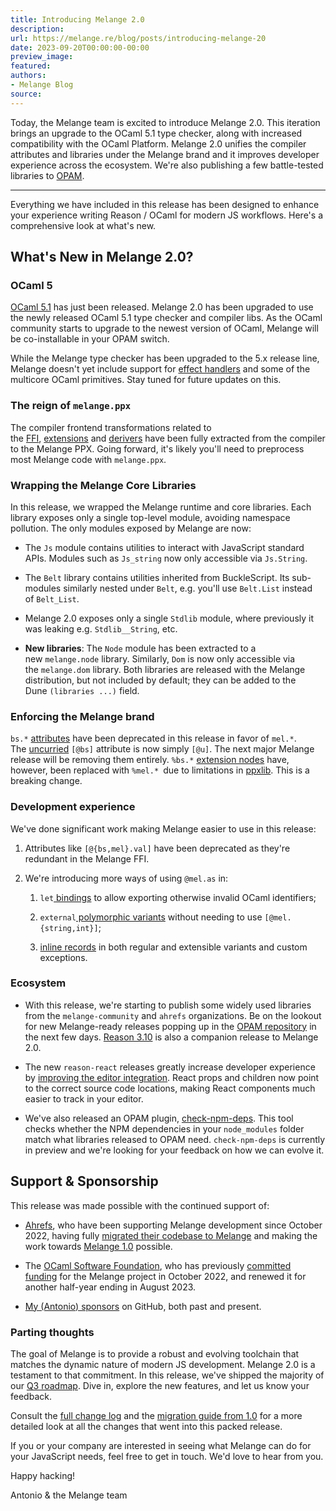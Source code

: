 ```yaml
---
title: Introducing Melange 2.0
description:
url: https://melange.re/blog/posts/introducing-melange-20
date: 2023-09-20T00:00:00-00:00
preview_image:
featured:
authors:
- Melange Blog
source:
---
```


<p>Today, the Melange team is excited to introduce Melange 2.0. This iteration
brings an upgrade to the OCaml 5.1 type checker, along with increased
compatibility with the OCaml Platform. Melange 2.0 unifies the compiler
attributes and libraries under the Melange brand and it improves developer
experience across the ecosystem. We're also publishing a few battle-tested
libraries to&nbsp;<a href="https://github.com/ocaml/opam-repository" target="_blank" rel="noreferrer">OPAM</a>.</p>
<hr/>
<p>Everything we have included in this release has been designed to enhance your
experience writing Reason / OCaml for modern JS workflows. Here's a
comprehensive look at what's new.</p>
<h2 tabindex="-1"><strong>What's New in Melange 2.0?</strong> <a href="https://melange.re/blog/feed.rss#what-s-new-in-melange-2-0" class="header-anchor" aria-label="Permalink to &quot;**What's New in Melange 2.0?**&quot;"></a></h2>
<h3 tabindex="-1">OCaml 5 <a href="https://melange.re/blog/feed.rss#ocaml-5" class="header-anchor" aria-label="Permalink to &quot;OCaml 5&quot;"></a></h3>
<p><a href="https://discuss.ocaml.org/t/ocaml-5-1-0-released/13021" target="_blank" rel="noreferrer">OCaml 5.1</a>&nbsp;has just
been released. Melange 2.0 has been upgraded to use the newly released OCaml 5.1
type checker and compiler libs. As the OCaml community starts to upgrade to the
newest version of OCaml, Melange will be co-installable in your OPAM switch.</p>
<p>While the Melange type checker has been upgraded to the 5.x release line,
Melange doesn't yet include support for&nbsp;<a href="https://v2.ocaml.org/manual/effects.html" target="_blank" rel="noreferrer">effect
handlers</a>&nbsp;and some of the multicore
OCaml primitives. Stay tuned for future updates on this.</p>
<h3 tabindex="-1">The reign of&nbsp;<code>melange.ppx</code> <a href="https://melange.re/blog/feed.rss#the-reign-of-melange-ppx" class="header-anchor" aria-label="Permalink to &quot;The reign of&nbsp;`melange.ppx`&quot;"></a></h3>
<p>The compiler frontend transformations related to
the&nbsp;<a href="https://en.wikipedia.org/wiki/Foreign_function_interface" target="_blank" rel="noreferrer">FFI</a>,&nbsp;<a href="https://melange.re/v2.0.0/communicate-with-javascript/#list-of-attributes-and-extension-nodes" target="_blank" rel="noreferrer">extensions</a>&nbsp;and&nbsp;<a href="https://melange.re/v2.0.0/communicate-with-javascript/#generate-getters-setters-and-constructors" target="_blank" rel="noreferrer">derivers</a>&nbsp;have
been fully extracted from the compiler to the Melange PPX. Going forward, it's
likely you'll need to preprocess most Melange code with&nbsp;<code>melange.ppx</code>.</p>
<h3 tabindex="-1">Wrapping the Melange Core Libraries <a href="https://melange.re/blog/feed.rss#wrapping-the-melange-core-libraries" class="header-anchor" aria-label="Permalink to &quot;Wrapping the Melange Core Libraries&quot;"></a></h3>
<p>In this release, we wrapped the Melange runtime and core libraries. Each library
exposes only a single top-level module, avoiding namespace pollution. The only
modules exposed by Melange are now:</p>
<ul>
<li>
<p>The&nbsp;<code>Js</code>&nbsp;module contains utilities to interact with JavaScript standard APIs.
Modules such as&nbsp;<code>Js_string</code>&nbsp;now only accessible via&nbsp;<code>Js.String</code>.</p>
</li>
<li>
<p>The&nbsp;<code>Belt</code>&nbsp;library contains utilities inherited from BuckleScript. Its
sub-modules similarly nested under&nbsp;<code>Belt</code>, e.g. you'll use&nbsp;<code>Belt.List</code>&nbsp;instead
of&nbsp;<code>Belt_List</code>.</p>
</li>
<li>
<p>Melange 2.0 exposes only a single&nbsp;<code>Stdlib</code>&nbsp;module, where previously it was
leaking e.g.&nbsp;<code>Stdlib__String</code>, etc.</p>
</li>
<li>
<p><strong>New libraries</strong>: The&nbsp;<code>Node</code>&nbsp;module has been extracted to a
new&nbsp;<code>melange.node</code>&nbsp;library. Similarly,&nbsp;<code>Dom</code>&nbsp;is now only accessible via
the&nbsp;<code>melange.dom</code>&nbsp;library. Both libraries are released with the Melange
distribution, but not included by default; they can be added to the
Dune&nbsp;<code>(libraries ...)</code>&nbsp;field.</p>
</li>
</ul>
<h3 tabindex="-1">Enforcing the Melange brand <a href="https://melange.re/blog/feed.rss#enforcing-the-melange-brand" class="header-anchor" aria-label="Permalink to &quot;Enforcing the Melange brand&quot;"></a></h3>
<p><code>bs.*</code>&nbsp;<a href="https://melange.re/v2.0.0/communicate-with-javascript/#attributes" target="_blank" rel="noreferrer">attributes</a>&nbsp;have
been deprecated in this release in favor of&nbsp;<code>mel.*</code>.
The&nbsp;<a href="https://melange.re/v2.0.0/communicate-with-javascript/#binding-to-callbacks" target="_blank" rel="noreferrer">uncurried</a>&nbsp;<code>[@bs]</code>&nbsp;attribute
is now simply&nbsp;<code>[@u]</code>. The next major Melange release will be removing them
entirely.&nbsp;<code>%bs.*</code>&nbsp;<a href="https://melange.re/v2.0.0/communicate-with-javascript/#extension-nodes" target="_blank" rel="noreferrer">extension
nodes</a>&nbsp;have,
however, been replaced with&nbsp;<code>%mel.*&nbsp;</code>due to limitations
in&nbsp;<a href="https://github.com/ocaml-ppx/ppxlib" target="_blank" rel="noreferrer">ppxlib</a>. This is a breaking change.</p>
<h3 tabindex="-1">Development experience <a href="https://melange.re/blog/feed.rss#development-experience" class="header-anchor" aria-label="Permalink to &quot;Development experience&quot;"></a></h3>
<p>We've done significant work making Melange easier to use in this release:</p>
<ol>
<li>
<p>Attributes like&nbsp;<code>[@{bs,mel}.val]</code>&nbsp;have been deprecated as they're redundant
in the Melange FFI.</p>
</li>
<li>
<p>We're introducing more ways of using&nbsp;<code>@mel.as</code>&nbsp;in:</p>
<ol>
<li>
<p><code>let</code><a href="https://github.com/melange-re/melange/pull/714" target="_blank" rel="noreferrer">&nbsp;bindings</a>&nbsp;to
allow exporting otherwise invalid OCaml identifiers;</p>
</li>
<li>
<p><code>external</code><a href="https://github.com/melange-re/melange/pull/722" target="_blank" rel="noreferrer">&nbsp;polymorphic
variants</a>&nbsp;without
needing to use&nbsp;<code>[@mel.{string,int}]</code>;</p>
</li>
<li>
<p><a href="https://github.com/melange-re/melange/pull/732" target="_blank" rel="noreferrer">inline records</a>&nbsp;in both
regular and extensible variants and custom exceptions.</p>
</li>
</ol>
</li>
</ol>
<h3 tabindex="-1">Ecosystem <a href="https://melange.re/blog/feed.rss#ecosystem" class="header-anchor" aria-label="Permalink to &quot;Ecosystem&quot;"></a></h3>
<ul>
<li>
<p>With this release, we're starting to publish some widely used libraries from
the&nbsp;<code>melange-community</code>&nbsp;and&nbsp;<code>ahrefs</code>&nbsp;organizations. Be on the lookout for new
Melange-ready releases popping up in the&nbsp;<a href="https://github.com/ocaml/opam-repository" target="_blank" rel="noreferrer">OPAM
repository</a>&nbsp;in the next few
days.&nbsp;<a href="https://github.com/ocaml/opam-repository/pull/24396" target="_blank" rel="noreferrer">Reason 3.10</a>&nbsp;is
also a companion release to Melange 2.0.</p>
</li>
<li>
<p>The new&nbsp;<code>reason-react</code>&nbsp;releases greatly increase developer experience
by&nbsp;<a href="https://github.com/reasonml/reason-react/pull/748" target="_blank" rel="noreferrer">improving the editor
integration</a>. React props
and children now point to the correct source code locations, making React
components much easier to track in your editor.</p>
</li>
<li>
<p>We've also released an OPAM
plugin,&nbsp;<a href="https://github.com/jchavarri/opam-check-npm-deps/" target="_blank" rel="noreferrer">check-npm-deps</a>.
This tool checks whether the NPM dependencies in your&nbsp;<code>node_modules</code>&nbsp;folder
match what libraries released to OPAM need.&nbsp;<code>check-npm-deps</code>&nbsp;is currently in
preview and we're looking for your feedback on how we can evolve it.</p>
</li>
</ul>
<h2 tabindex="-1"><strong>Support &amp; Sponsorship</strong> <a href="https://melange.re/blog/feed.rss#support-sponsorship" class="header-anchor" aria-label="Permalink to &quot;**Support &amp; Sponsorship**&quot;"></a></h2>
<p>This release was made possible with the continued support of:</p>
<ul>
<li>
<p><a href="https://ahrefs.com/?utm_source=anmonteiro&amp;utm_medium=email&amp;utm_campaign=melange-hits-v10" target="_blank" rel="noreferrer">Ahrefs</a>,
who have been supporting Melange development since October 2022, having
fully&nbsp;<a href="https://tech.ahrefs.com/ahrefs-is-now-built-with-melange-b14f5ec56df4?utm_source=anmonteiro&amp;utm_medium=email&amp;utm_campaign=melange-hits-v10" target="_blank" rel="noreferrer">migrated their codebase to
Melange</a>&nbsp;and
making the work towards&nbsp;<a href="https://anmonteiro.substack.com/p/melange-10-is-here" target="_blank" rel="noreferrer">Melange
1.0</a>&nbsp;possible.</p>
</li>
<li>
<p>The&nbsp;<a href="https://ocaml-sf.org/?utm_source=anmonteiro&amp;utm_medium=email&amp;utm_campaign=melange-hits-v10" target="_blank" rel="noreferrer">OCaml Software
Foundation</a>,
who has previously&nbsp;<a href="https://twitter.com/_anmonteiro/status/1589044352479035393?utm_source=anmonteiro&amp;utm_medium=email&amp;utm_campaign=melange-hits-v10" target="_blank" rel="noreferrer">committed
funding</a>&nbsp;for
the Melange project in October 2022, and renewed it for another half-year
ending in August 2023.</p>
</li>
<li>
<p><a href="https://github.com/sponsors/anmonteiro/?utm_source=anmonteiro&amp;utm_medium=email&amp;utm_campaign=melange-hits-v10" target="_blank" rel="noreferrer">My (Antonio)
sponsors</a>&nbsp;on
GitHub, both past and present.</p>
</li>
</ul>
<h3 tabindex="-1">Parting thoughts <a href="https://melange.re/blog/feed.rss#parting-thoughts" class="header-anchor" aria-label="Permalink to &quot;Parting thoughts&quot;"></a></h3>
<p>The goal of Melange is to provide a robust and evolving toolchain that matches
the dynamic nature of modern JS development. Melange 2.0 is a testament to that
commitment. In this release, we've shipped the majority of our&nbsp;<a href="https://docs.google.com/document/d/1UhanM28sOAmS3NI4q4BJBeoCX0SdBMqUIq0rofdpOfU" target="_blank" rel="noreferrer">Q3
roadmap</a>.
Dive in, explore the new features, and let us know your feedback.</p>
<p>Consult the&nbsp;<a href="https://github.com/melange-re/melange/blob/main/Changes.md#200-2023-09-13" target="_blank" rel="noreferrer">full change
log</a>&nbsp;and
the&nbsp;<a href="https://melange.re/v2.0.0/how-to-guides/#to-v2-from-v1" target="_blank" rel="noreferrer">migration guide from
1.0</a>&nbsp;for a more detailed
look at all the changes that went into this packed release.</p>
<p>If you or your company are interested in seeing what Melange can do for your
JavaScript needs, feel free to get in touch. We'd love to hear from you.</p>
<p>Happy hacking!</p>
<p>Antonio &amp; the Melange team</p>

